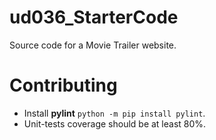 # ud036_StarterCode
Source code for a Movie Trailer website.





# Contributing

- Install **pylint** `python -m pip install pylint`.
- Unit-tests coverage should be at least 80%.
